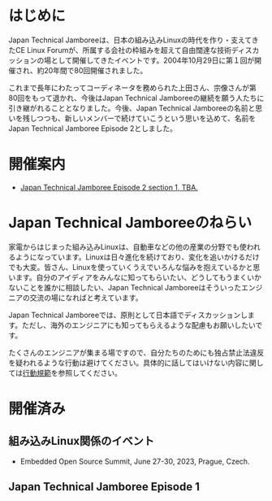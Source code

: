 # はじめに
Japan Technical Jamboreeは、日本の組み込みLinuxの時代を作り・支えてきたCE Linux Forumが、所属する会社の枠組みを超えて自由闊達な技術ディスカッションの場として開催してきたイベントです。2004年10月29日に第１回が開催され、約20年間で80回開催されました。

これまで長年にわたってコーディネータを務められた上田さん、宗像さんが第80回をもって退かれ、今後はJapan Technical Jamboreeの継続を願う人たちに引き継がれることとなりました。今後、Japan Technical Jamboreeの名前と思いを残しつつも、新しいメンバーで続けていこうという思いを込めて、名前をJapan Technical Jamboree Episode 2としました。


# 開催案内
* [Japan Technical Jamboree Episode 2 section 1, TBA.](./hosted-event/1.md)


# Japan Technical Jamboreeのねらい
家電からはじまった組み込みLinuxは、自動車などの他の産業の分野でも使われるようになっています。Linuxは日々進化を続けており、変化を追いかけるだけでも大変。皆さん、Linuxを使っていくうえでいろんな悩みを抱えているかと思います。自分のアイディアをみんなに知ってもらいたい、どうしてもうまくいかないことを誰かに相談したい、Japan Technical Jamboreeはそういったエンジニアの交流の場になればと考えています。

Japan Technical Jamboreeでは、原則として日本語でディスカッションします。ただし、海外のエンジニアにも知ってもらえるような配慮もお願いしたいです。

たくさんのエンジニアが集まる場ですので、自分たちのためにも独占禁止法違反を疑われるような行動は避けてください。具体的に話してはいけない内容に関しては[行動規範](./code-of-conduct.md)を参照してください。


# 開催済み
## 組み込みLinux関係のイベント
* Embedded Open Source Summit, June 27-30, 2023, Prague, Czech.

## Japan Technical Jamboree Episode 1



